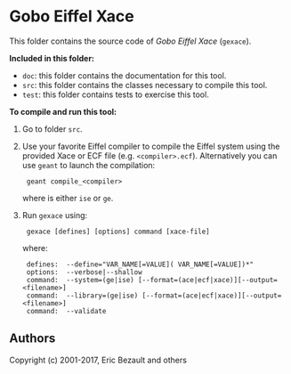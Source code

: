 # Gobo Eiffel Xace

This folder contains the source code of *Gobo Eiffel Xace* (`gexace`).

**Included in this folder:**

* `doc`: this folder contains the documentation for this tool.
* `src`: this folder contains the classes necessary to compile this tool.
* `test`: this folder contains tests to exercise this tool.

**To compile and run this tool:**

1. Go to folder `src`.

1. Use your favorite Eiffel compiler to compile the Eiffel system using
   the provided Xace or ECF file (e.g. `<compiler>.ecf`). Alternatively
   you can use `geant` to launch the compilation:
   
        geant compile_<compiler>
       
    where <compiler> is either `ise` or `ge`.

2. Run `gexace` using:

        gexace [defines] [options] command [xace-file]

    where:

        defines:  --define="VAR_NAME[=VALUE]( VAR_NAME[=VALUE])*"
        options:  --verbose|--shallow
        command:  --system=(ge|ise) [--format=(ace|ecf|xace)][--output=<filename>]
        command:  --library=(ge|ise) [--format=(ace|ecf|xace)][--output=<filename>]
        command:  --validate

## Authors

Copyright (c) 2001-2017, Eric Bezault and others

